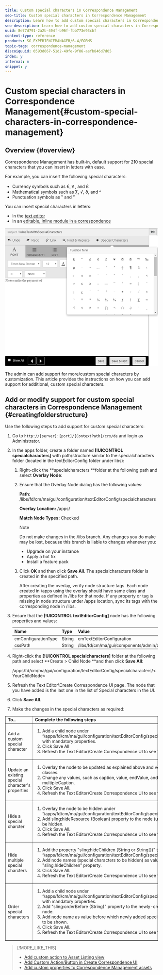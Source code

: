 ```yaml
---
title: Custom special characters in Correspondence Management
seo-title: Custom special characters in Correspondence Management
description: Learn how to add custom special characters in Correspondence Management.
seo-description: Learn how to add custom special characters in Correspondence Management.
uuid: 8e77d791-2a2b-404f-b96f-fbb773e93cbf
content-type: reference
products: SG_EXPERIENCEMANAGER/6.4/FORMS
topic-tags: correspondence-management
discoiquuid: 0593d667-51d2-49fe-9f86-aefb846d7d05
index: y
internal: n
snippet: y
---
```


# Custom special characters in Correspondence Management{#custom-special-characters-in-correspondence-management}

## Overview {#overview}

Correspondence Management has built-in, default support for 210 special characters that you can insert in letters with ease.

For example, you can insert the following special characters:

* Currency symbols such as €,￥, and £
* Mathematical symbols such as ∑, √, ∂, and ^
* Punctuation symbols as ‟ and ”

You can insert special characters in letters:

* In the [text editor](../../forms/using/document-fragments.md#createtext)
* In an [editable, inline module in a correspondence](../../forms/using/create-correspondence.md#managecontent)

![](assets/SpecialCharactersInlineModule.png)

The admin can add support for more/custom special characters by customization. This article provides the instructions on how you can add support for additional, custom special characters.

## Add or modify support for custom special characters in Correspondence Management {#creatingfolderstructure}

Use the following steps to add support for custom special characters:

1. Go to `http://[server]:[port]/[ContextPath]/crx/de` and login as Administrator.
1. In the apps folder, create a folder named **[!UICONTROL specialcharacters]** with path/structure similar to the specialcharacters folder (located in the textEditorConfig folder under libs):

    1. Right-click the **specialcharacters **folder at the following path and select **Overlay Node**:
    1. Ensure that the Overlay Node dialog has the following values:

       **Path:** /libs/fd/cm/ma/gui/configuration/textEditorConfig/specialcharacters

       **Overlay Location:** /apps/

       **Match Node Types:** Checked

       >[!NOTE]
       >
       >Do not make changes in the /libs branch. Any changes you do make may be lost, because this branch is liable to changes whenever you:
       >
       >    
       >    
       >    * Upgrade on your instance
       >    * Apply a hot fix
       >    * Install a feature pack
       >    
       >

    1. Click **OK** and then click **Save All**. The specialcharacters folder is created in the specified path.

       After creating the overlay, verify node structure tags. Each node created in /apps using the overlay should have same class and properties as defined in /libs for that node. If any property or tag is missing in node structure under /apps location, sync its tags with the corresponding node in /libs.

1. Ensure that the **[!UICONTROL textEditorConfig]** node has the following properties and values:

   | Name |Type |Value |
   |---|---|---|
   | cmConfigurationType |String |cmTextEditorConfiguration |
   | cssPath |String |/libs/fd/cm/ma/gui/components/admin/createasset/textcontrol/clientlibs/textcontrol |

1. Right-click the ****[!UICONTROL specialcharacters]**** folder at the following path and select **Create &gt; Child Node **and then click **Save All**:

   /apps/fd/cm/ma/gui/configuration/textEditorConfig/specialcharacters/&lt;YourChildNode&gt;

1. Refresh the Text Editor\Create Correspondence UI page. The node that you have added is the last one in the list of Special characters in the UI.
1. Click **Save All**.
1. Make the changes in the special characters as required:

<table border="1" cellpadding="1" cellspacing="0" width="100%"> 
 <tbody> 
  <tr> 
   <td><strong>To...</strong></td> 
   <td><strong>Complete the following steps</strong></td> 
  </tr> 
  <tr> 
   <td>Add a custom special character</td> 
   <td> 
    <ol> 
     <li>Add a child node under “/apps/fd/cm/ma/gui/configuration/textEditorConfig/specialcharacters” with mandatory properties.</li> 
     <li>Click Save All</li> 
     <li>Refresh the Text Editor\Create Correspondence UI to see the changes.</li> 
    </ol> </td> 
  </tr> 
  <tr> 
   <td>Update an existing special character's properties</td> 
   <td> 
    <ol> 
     <li>Overlay the node to be updated as explained above and verify tags and classes.</li> 
     <li>Change any values, such as caption, value, endValue, and multipleCaption. </li> 
     <li>Click Save All. </li> 
     <li>Refresh the Text Editor\Create Correspondence UI to see the changes.</li> 
    </ol> </td> 
  </tr> 
  <tr> 
   <td>Hide a special charcter</td> 
   <td> 
    <ol> 
     <li>Overlay the node to be hidden under “/apps/fd/cm/ma/gui/configuration/textEditorConfig/specialcharacters"</li> 
     <li>Add sling:hideResource (Boolean) property to the node (under apps) to be hidden. </li> 
     <li>Click Save All. </li> 
     <li>Refresh the Text Editor\Create Correspondence UI to see the changes.<br /> </li> 
    </ol> </td> 
  </tr> 
  <tr> 
   <td>Hide multiple special charcters</td> 
   <td> 
    <ol> 
     <li>Add the property "sling:hideChildren (String or String[])" to “/apps/fd/cm/ma/gui/configuration/textEditorConfig/specialcharacters”. </li> 
     <li>Add node names (special characters to be hidden) as values for "sling:hideChildren" property. </li> 
     <li>Click Save All. </li> 
     <li>Refresh the Text Editor\Create Correspondence UI to see the changes.<br /> </li> 
    </ol> </td> 
  </tr> 
  <tr> 
   <td>Order special characters</td> 
   <td> 
    <ol> 
     <li>Add a child node under “/apps/fd/cm/ma/gui/configuration/textEditorConfig/specialcharacters” with mandatory properties. </li> 
     <li>Add "sling:orderBefore (String)" property to the newly-created child node. </li> 
     <li>Add node name as value before which newly added special charcter is to be shown. </li> 
     <li>Click Save All. </li> 
     <li>Refresh the Text Editor\Create Correspondence UI to see the changes.<br /> </li> 
    </ol> </td> 
  </tr> 
 </tbody> 
</table>

>[!MORE_LIKE_THIS]
>
>* [Add custom action to Asset Listing view](../../forms/using/add-custom-action-asset-listing-view.md)
>* [Add Custom Action/Button in Create Correspondence UI](../../forms/using/add-action-button-in-create-correspondence-ui.md)
>* [Add custom properties to Correspondence Management assets](../../forms/using/add-custom-properties-cm-assets.md)
